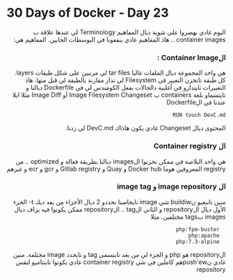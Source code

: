 # 30 Days of Docker - Day 23

<div dir="rtl">
اليوم غادي نهضروا على شوية ديال المفاهيم Terminology لي عندها علاقة ب container images .. هاذ المفاهيم غادي ينفعونا في البوسطات الجايين.
المفاهيم هي:

### الContainer Image :

هي واحد المجموعة ديال الملفات غالبا tar files لي مرتبين على شكل طبقات layers. كل طبقة تاتخزن التغيير في Filesystem لي تدار مقارنة بالطبقة لي قبل منها. هاذ التغييرات تايتدارو في أغلبية دالحالات بفعل الكومندس لي في Dockerfile ديالنا و تايتسماو بلغة containers ب Image Filesystem Changeset أو Image Diff
مثلا ايلا عندنا في الDockerfile

```
RUN touch DevC.md
```

المحتوى ديال Changeset غادي يكون هاذاك DevC.md لي زدنا.

### ال Container registry

هي واحد البلاصة في ممكن نخزنوا الimages ديالنا بطريقة فعالة و optimized .. من registry المعروفين هوما Docker hub و Quay و Gitlab registry و gcr و ecr و غيرهم

### ال image repository و image tag 

منين تانبغيو نbuildiw شي image تايخاصنا نحددو 2 ديال الأجزاء من بعد ديك t- الجزء الأول ديال الrepository و الثاني الtag ..
الrepository ممكن يكونوا فيه بزاف ديال images بtags مختلفين. مثلا

```
  php:fpm-buster
  php:apache
  php:7.3-alpine
```
  
الrepository هو php و الجزء لي من بعد تايتسمى tag و تايحدد image مختلفة. منين غادي نpush'ewهم كاملين في شي container registry غادي يكونوا تاينتاميو لنفس repository

</div>
